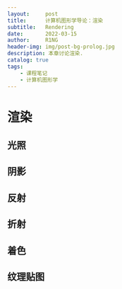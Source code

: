 ```yaml
---
layout:     post
title:      计算机图形学导论：渲染
subtitle:   Rendering
date:       2022-03-15
author:     R1NG
header-img: img/post-bg-prolog.jpg
description: 本章讨论渲染.
catalog: true
tags:
    - 课程笔记
    - 计算机图形学
---
```


# 渲染

## 光照

## 阴影

## 反射

## 折射

## 着色

## 纹理贴图
